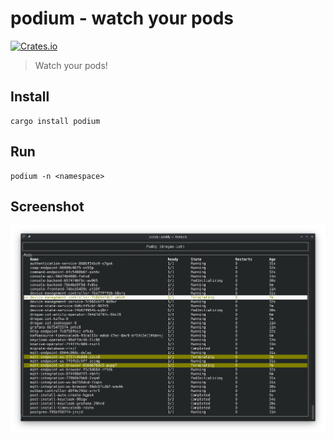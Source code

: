 # podium - watch your pods

[![Crates.io](https://img.shields.io/crates/v/podium)](https://crates.io/crates/podium)

> Watch your pods!

## Install

```shell
cargo install podium
```

## Run

```shell
podium -n <namespace>
```

## Screenshot

![Example screenshot](docs/example1.png)
